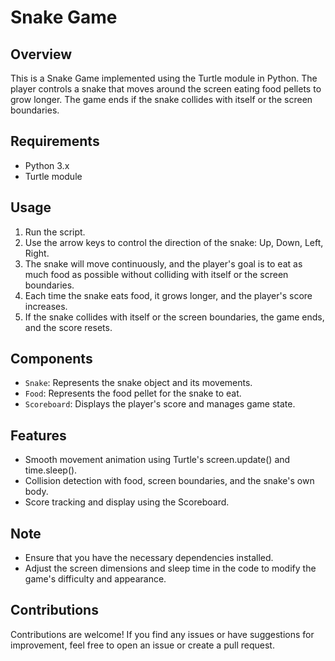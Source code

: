 # Snake Game

## Overview
This is a Snake Game implemented using the Turtle module in Python. The player controls a snake that moves around the screen eating food pellets to grow longer. The game ends if the snake collides with itself or the screen boundaries.

## Requirements
- Python 3.x
- Turtle module

## Usage
1. Run the script.
2. Use the arrow keys to control the direction of the snake: Up, Down, Left, Right.
3. The snake will move continuously, and the player's goal is to eat as much food as possible without colliding with itself or the screen boundaries.
4. Each time the snake eats food, it grows longer, and the player's score increases.
5. If the snake collides with itself or the screen boundaries, the game ends, and the score resets.

## Components
- `Snake`: Represents the snake object and its movements.
- `Food`: Represents the food pellet for the snake to eat.
- `Scoreboard`: Displays the player's score and manages game state.

## Features
- Smooth movement animation using Turtle's screen.update() and time.sleep().
- Collision detection with food, screen boundaries, and the snake's own body.
- Score tracking and display using the Scoreboard.

## Note
- Ensure that you have the necessary dependencies installed.
- Adjust the screen dimensions and sleep time in the code to modify the game's difficulty and appearance.

## Contributions
Contributions are welcome! If you find any issues or have suggestions for improvement, feel free to open an issue or create a pull request.
